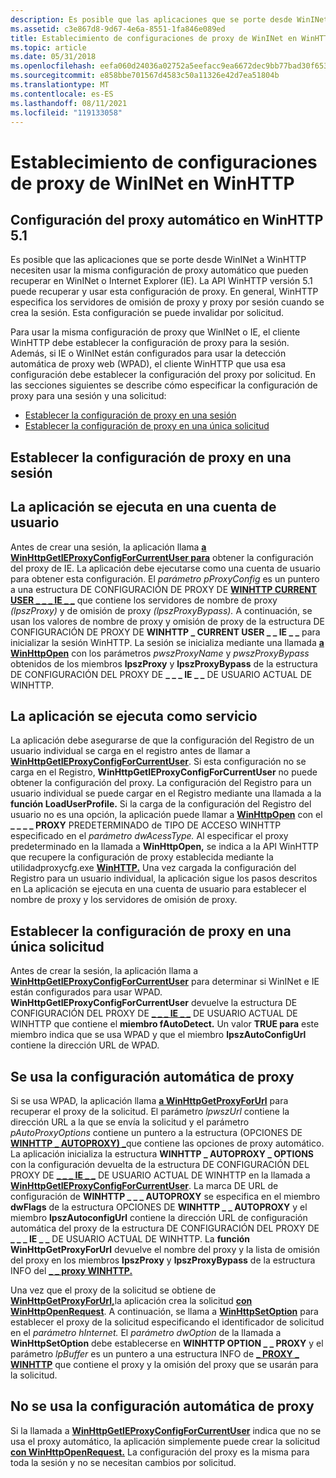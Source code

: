 ```yaml
---
description: Es posible que las aplicaciones que se porte desde WinINet a WinHTTP necesiten usar la misma configuración de proxy automático que pueden recuperar en WinINet o Internet Explorer (IE).
ms.assetid: c3e867d8-9d67-4e6a-8551-1fa846e089ed
title: Establecimiento de configuraciones de proxy de WinINet en WinHTTP
ms.topic: article
ms.date: 05/31/2018
ms.openlocfilehash: eefa060d24036a02752a5eefacc9ea6672dec9bb77bad30f653c8f382490a487
ms.sourcegitcommit: e858bbe701567d4583c50a11326e42d7ea51804b
ms.translationtype: MT
ms.contentlocale: es-ES
ms.lasthandoff: 08/11/2021
ms.locfileid: "119133058"
---
```

# <a name="setting-wininet-proxy-configurations-in-winhttp"></a>Establecimiento de configuraciones de proxy de WinINet en WinHTTP

## <a name="setting-automatic-proxy-on-winhttp-51"></a>Configuración del proxy automático en WinHTTP 5.1

Es posible que las aplicaciones que se porte desde WinINet a WinHTTP necesiten usar la misma configuración de proxy automático que pueden recuperar en WinINet o Internet Explorer (IE). La API WinHTTP versión 5.1 puede recuperar y usar esta configuración de proxy. En general, WinHTTP especifica los servidores de omisión de proxy y proxy por sesión cuando se crea la sesión. Esta configuración se puede invalidar por solicitud.

Para usar la misma configuración de proxy que WinINet o IE, el cliente WinHTTP debe establecer la configuración de proxy para la sesión. Además, si IE o WinINet están configurados para usar la detección automática de proxy web (WPAD), el cliente WinHTTP que usa esa configuración debe establecer la configuración del proxy por solicitud. En las secciones siguientes se describe cómo especificar la configuración de proxy para una sesión y una solicitud:

-   [Establecer la configuración de proxy en una sesión](#setting-the-proxy-configuration-on-a-session)
-   [Establecer la configuración de proxy en una única solicitud](#setting-the-proxy-configuration-on-a-single-request)

## <a name="setting-the-proxy-configuration-on-a-session"></a>Establecer la configuración de proxy en una sesión

## <a name="the-application-is-running-on-a-user-account"></a>La aplicación se ejecuta en una cuenta de usuario

Antes de crear una sesión, la aplicación llama [**a WinHttpGetIEProxyConfigForCurrentUser para**](/windows/desktop/api/Winhttp/nf-winhttp-winhttpgetieproxyconfigforcurrentuser) obtener la configuración del proxy de IE. La aplicación debe ejecutarse como una cuenta de usuario para obtener esta configuración. El *parámetro pProxyConfig* es un puntero a una estructura DE CONFIGURACIÓN DE PROXY DE [**WINHTTP CURRENT USER \_ \_ \_ IE \_ \_**](/windows/win32/api/winhttp/ns-winhttp-winhttp_current_user_ie_proxy_config) que contiene los servidores de nombre de proxy *(lpszProxy)* y de omisión de proxy *(lpszProxyBypass).* A continuación, se usan los valores de nombre de proxy y omisión de proxy de la estructura DE CONFIGURACIÓN DE PROXY DE **WINHTTP \_ CURRENT USER \_ \_ IE \_ \_** para inicializar la sesión WinHTTP. La sesión se inicializa mediante una llamada [**a WinHttpOpen**](/windows/desktop/api/Winhttp/nf-winhttp-winhttpopen) con los parámetros *pwszProxyName* y *pwszProxyBypass* obtenidos de los miembros **lpszProxy** y **lpszProxyBypass** de la estructura DE CONFIGURACIÓN DEL PROXY DE **\_ \_ \_ IE \_ \_** DE USUARIO ACTUAL DE WINHTTP.

## <a name="the-application-is-running-as-a-service"></a>La aplicación se ejecuta como servicio

La aplicación debe asegurarse de que la configuración del Registro de un usuario individual se carga en el registro antes de llamar a [**WinHttpGetIEProxyConfigForCurrentUser**](/windows/desktop/api/Winhttp/nf-winhttp-winhttpgetieproxyconfigforcurrentuser). Si esta configuración no se carga en el Registro, **WinHttpGetIEProxyConfigForCurrentUser** no puede obtener la configuración del proxy. La configuración del Registro para un usuario individual se puede cargar en el Registro mediante una llamada a la **función LoadUserProfile.** Si la carga de la configuración del Registro del usuario no es una opción, la aplicación puede llamar a [**WinHttpOpen**](/windows/desktop/api/Winhttp/nf-winhttp-winhttpopen) con el **\_ \_ \_ \_ PROXY** PREDETERMINADO de TIPO DE ACCESO WINHTTP especificado en el *parámetro dwAcessType.* Al especificar el proxy predeterminado en la llamada a **WinHttpOpen,** se indica a la API WinHTTP que recupere la configuración de proxy establecida mediante la utilidadproxycfg.exe [**WinHTTP.**](proxycfg-exe--a-proxy-configuration-tool.md) Una vez cargada la configuración del Registro para un usuario individual, la aplicación sigue los pasos descritos en La aplicación se ejecuta en una cuenta de usuario para establecer el nombre de proxy y los servidores de omisión de proxy. [](#the-application-is-running-on-a-user-account)

## <a name="setting-the-proxy-configuration-on-a-single-request"></a>Establecer la configuración de proxy en una única solicitud

Antes de crear la sesión, la aplicación llama a [**WinHttpGetIEProxyConfigForCurrentUser**](/windows/desktop/api/Winhttp/nf-winhttp-winhttpgetieproxyconfigforcurrentuser) para determinar si WinINet e IE están configurados para usar WPAD. **WinHttpGetIEProxyConfigForCurrentUser** devuelve la estructura DE CONFIGURACIÓN DEL PROXY DE [**\_ \_ \_ IE \_ \_**](/windows/win32/api/winhttp/ns-winhttp-winhttp_current_user_ie_proxy_config) DE USUARIO ACTUAL DE WINHTTP que contiene el **miembro fAutoDetect.** Un valor **TRUE para** este miembro indica que se usa WPAD y que el miembro **lpszAutoConfigUrl** contiene la dirección URL de WPAD.

## <a name="automatic-proxy-configuration-is-used"></a>Se usa la configuración automática de proxy

Si se usa WPAD, la aplicación llama [**a WinHttpGetProxyForUrl**](/windows/desktop/api/Winhttp/nf-winhttp-winhttpgetproxyforurl) para recuperar el proxy de la solicitud. El parámetro *lpwszUrl* contiene la dirección URL a la que se envía la solicitud y el parámetro *pAutoProxyOptions* contiene un puntero a la estructura (OPCIONES DE [**WINHTTP \_ AUTOPROXY) \_**](/windows/win32/api/winhttp/ns-winhttp-winhttp_autoproxy_options)que contiene las opciones de proxy automático. La aplicación inicializa la estructura **WINHTTP \_ AUTOPROXY \_ OPTIONS** con la configuración devuelta de la estructura DE CONFIGURACIÓN DEL PROXY DE [**\_ \_ \_ IE \_ \_**](/windows/win32/api/winhttp/ns-winhttp-winhttp_current_user_ie_proxy_config) DE USUARIO ACTUAL DE WINHTTP en la llamada a [**WinHttpGetIEProxyConfigForCurrentUser**](/windows/desktop/api/Winhttp/nf-winhttp-winhttpgetieproxyconfigforcurrentuser). La marca DE URL de configuración de **WINHTTP \_ \_ \_ AUTOPROXY** se especifica en el miembro **dwFlags** de la estructura OPCIONES DE **WINHTTP \_ \_ AUTOPROXY** y el miembro **lpszAutoconfigUrl** contiene la dirección URL de configuración automática del proxy de la estructura DE CONFIGURACIÓN DEL PROXY DE **\_ \_ \_ IE \_ \_** DE USUARIO ACTUAL DE WINHTTP. La **función WinHttpGetProxyForUrl** devuelve el nombre del proxy y la lista de omisión del proxy en los miembros **lpszProxy** y **lpszProxyBypass** de la estructura INFO del [**\_ \_ proxy WINHTTP.**](/windows/win32/api/winhttp/ns-winhttp-winhttp_proxy_info)

Una vez que el proxy de la solicitud se obtiene de [**WinHttpGetProxyForUrl,**](/windows/desktop/api/Winhttp/nf-winhttp-winhttpgetproxyforurl)la aplicación crea la solicitud [**con WinHttpOpenRequest**](/windows/desktop/api/Winhttp/nf-winhttp-winhttpopenrequest). A continuación, se llama a [**WinHttpSetOption**](/windows/desktop/api/Winhttp/nf-winhttp-winhttpsetoption) para establecer el proxy de la solicitud especificando el identificador de solicitud en el *parámetro hInternet.* El *parámetro dwOption* de la llamada a **WinHttpSetOption** debe establecerse en **WINHTTP OPTION \_ \_ PROXY** y el parámetro *lpBuffer* es un puntero a una estructura INFO de [**\_ PROXY \_ WINHTTP**](/windows/win32/api/winhttp/ns-winhttp-winhttp_proxy_info) que contiene el proxy y la omisión del proxy que se usarán para la solicitud.

## <a name="automatic-proxy-configuration-is-not-used"></a>No se usa la configuración automática de proxy

Si la llamada a [**WinHttpGetIEProxyConfigForCurrentUser**](/windows/desktop/api/Winhttp/nf-winhttp-winhttpgetieproxyconfigforcurrentuser) indica que no se usa el proxy automático, la aplicación simplemente puede crear la solicitud [**con WinHttpOpenRequest.**](/windows/desktop/api/Winhttp/nf-winhttp-winhttpopenrequest) La configuración del proxy es la misma para toda la sesión y no se necesitan cambios por solicitud.

 

 



